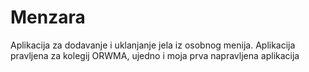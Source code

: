 # Menzara
Aplikacija za dodavanje i uklanjanje jela iz osobnog menija. 
Aplikacija pravljena za kolegij ORWMA, ujedno i moja prva napravljena aplikacija
